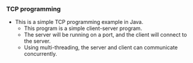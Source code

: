 ### TCP programming
 - This is a simple TCP programming example in Java.
    - This program is a simple client-server program.
    - The server will be running on a port, and the client will connect to the server.
    - Using multi-threading, the server and client can communicate concurrently.